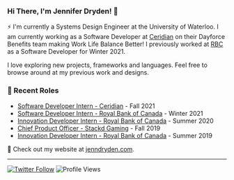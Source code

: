 ### Hi There, I'm Jennifer Dryden! 👋

⚡ I'm currently a Systems Design Engineer at the University of Waterloo. 
I am currently working as a Software Developer at [Ceridian](https://www.ceridian.com) on their Dayforce Benefits team making Work Life Balance Better! 
I previously worked at [RBC](https://www.rbc.com/about-rbc.html) as a Software Developer for Winter 2021.

I love exploring new projects, frameworks and languages. Feel free to browse around at my previous work and designs.

### 📝 Recent Roles

<!-- writing starts -->
* [Software Developer Intern - Ceridian](https://www.ceridian.com) - Fall 2021
* [Software Developer Intern - Royal Bank of Canada](https://www.rbc.com/about-rbc.html) - Winter 2021
* [Innovation Developer Intern - Royal Bank of Canada](https://www.rbc.com/about-rbc.html) - Summer 2020
* [Chief Product Officer - Stackd Gaming](https://www.stackd.gg/) - Fall 2019
* [Innovation Developer Intern - Royal Bank of Canada](https://www.rbc.com/about-rbc.html) - Summer 2019
<!-- writing ends -->

🚀 Check out my website at [jenndryden.com](https://www.jenndryden.com/).

---

[![Twitter Follow](https://img.shields.io/twitter/follow/jenndryden?label=Follow&style=social)](https://twitter.com/jenndryden) ![Profile Views](https://gpvc.arturio.dev/jenndryden)

